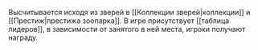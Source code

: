 Высчитывается исходя из зверей в [[Коллекции зверей|коллекции]] и [[Престиж|престижа зоопарка]]. В игре присутствует [[таблица лидеров]], в зависимости от занятого в ней места, игроки получают награду.